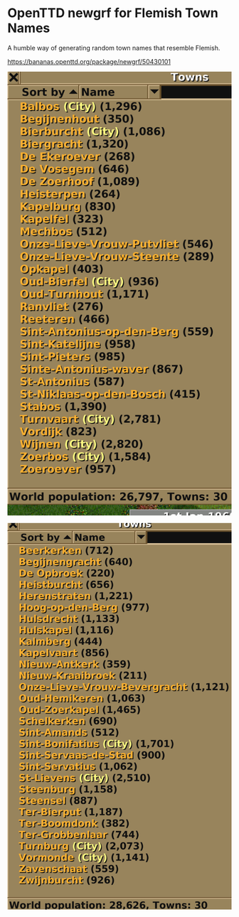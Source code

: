 # OpenTTD newgrf for Flemish Town Names

A humble way of generating random town names that resemble Flemish.

https://bananas.openttd.org/package/newgrf/50430101


![example screenshot](images/flemish_town_names1.png)

![example screenshot](images/flemish_town_names2.png)

